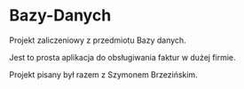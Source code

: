 # Bazy-Danych

Projekt zaliczeniowy z przedmiotu Bazy danych. 

Jest to prosta aplikacja do obsługiwania faktur w dużej firmie. 

Projekt pisany był razem z Szymonem Brzezińskim.
